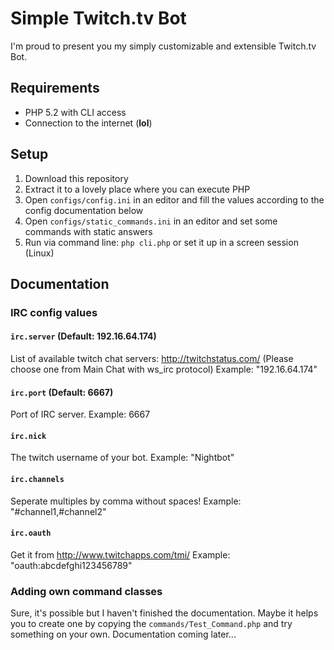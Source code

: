 # Simple Twitch.tv Bot

I'm proud to present you my simply customizable and extensible Twitch.tv Bot.


## Requirements

- PHP 5.2 with CLI access
- Connection to the internet (**lol**)


## Setup

1. Download this repository
2. Extract it to a lovely place where you can execute PHP
3. Open ``configs/config.ini`` in an editor and fill the values according to the config documentation below
4. Open ``configs/static_commands.ini`` in an editor and set some commands with static answers
5. Run via command line: ``php cli.php`` or set it up in a screen session (Linux)


## Documentation

### IRC config values

#### `irc.server` (Default: 192.16.64.174)

List of available twitch chat servers: http://twitchstatus.com/ (Please choose one from Main Chat with ws_irc protocol)
Example: "192.16.64.174"


#### `irc.port` (Default: 6667)

Port of IRC server.
Example: 6667


#### `irc.nick`

The twitch username of your bot.
Example: "Nightbot"


#### `irc.channels`

Seperate multiples by comma without spaces! 
Example: "#channel1,#channel2"


#### `irc.oauth`

Get it from http://www.twitchapps.com/tmi/ 
Example: "oauth:abcdefghi123456789"


### Adding own command classes

Sure, it's possible but I haven't finished the documentation.
Maybe it helps you to create one by copying the ``commands/Test_Command.php`` and try something on your own.
Documentation coming later...